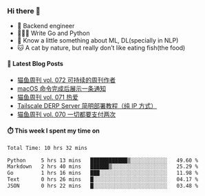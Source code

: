 ### Hi there 👋

- 🔧 Backend engineer
- 👨🏻‍💻 Write Go and Python
- 🔭 Know a little something about ML, DL(specially in NLP)
- 🐱 A cat by nature, but really don’t like eating fish(the food)

#### 📖 Latest Blog Posts
<!-- BLOG-POST-LIST:START -->
- [猫鱼周刊 vol. 072 可持续的周刊作者](https://ameow.xyz/archives/weekly-072)
- [macOS 命令完成后展示一条通知](https://ameow.xyz/archives/display-notification-after-command-finishes-macos)
- [猫鱼周刊 vol. 071 热爱](https://ameow.xyz/archives/weekly-071)
- [Tailscale DERP Server 简明部署教程（纯 IP 方式）](https://ameow.xyz/archives/tailscale-derp-server-deployment)
- [猫鱼周刊 vol. 070 一切都要支付两次](https://ameow.xyz/archives/weekly-070)
<!-- BLOG-POST-LIST:END -->

#### ⏱️ This week I spent my time on
<!--START_SECTION:waka-->

```txt
Total Time: 10 hrs 32 mins

Python     5 hrs 13 mins   ████████████▒░░░░░░░░░░░░   49.60 %
Markdown   2 hrs 40 mins   ██████▒░░░░░░░░░░░░░░░░░░   25.29 %
Go         1 hrs 16 mins   ███░░░░░░░░░░░░░░░░░░░░░░   11.98 %
Text       0 hrs 26 mins   █░░░░░░░░░░░░░░░░░░░░░░░░   04.17 %
JSON       0 hrs 22 mins   █░░░░░░░░░░░░░░░░░░░░░░░░   03.48 %
```

<!--END_SECTION:waka-->

<!--
**LeslieLeung/LeslieLeung** is a ✨ _special_ ✨ repository because its `README.md` (this file) appears on your GitHub profile.

Here are some ideas to get you started:

- 🔭 I’m currently working on ...
- 🌱 I’m currently learning ...
- 👯 I’m looking to collaborate on ...
- 🤔 I’m looking for help with ...
- 💬 Ask me about ...
- 📫 How to reach me: ...
- 😄 Pronouns: ...
- ⚡ Fun fact: ...
-->
